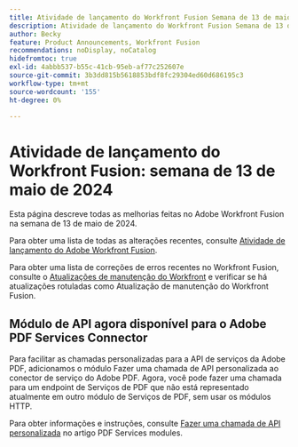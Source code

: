 ```yaml
---
title: Atividade de lançamento do Workfront Fusion Semana de 13 de maio de 2024
description: Atividade de lançamento do Workfront Fusion Semana de 13 de maio de 2024
author: Becky
feature: Product Announcements, Workfront Fusion
recommendations: noDisplay, noCatalog
hidefromtoc: true
exl-id: 4abbb537-b55c-41cb-95eb-af77c252607e
source-git-commit: 3b3dd815b5618853bdf8fc29304ed60d686195c3
workflow-type: tm+mt
source-wordcount: '155'
ht-degree: 0%

---
```


# Atividade de lançamento do Workfront Fusion: semana de 13 de maio de 2024

Esta página descreve todas as melhorias feitas no Adobe Workfront Fusion na semana de 13 de maio de 2024.

Para obter uma lista de todas as alterações recentes, consulte [Atividade de lançamento do Adobe Workfront Fusion](../../../product-announcements/product-releases/fusion-release-activity/fusion-release-activity.md).

Para obter uma lista de correções de erros recentes no Workfront Fusion, consulte o [Atualizações de manutenção do Workfront](https://experienceleague.adobe.com/docs/workfront-known-issues/releases/current-updates.html) e verificar se há atualizações rotuladas como Atualização de manutenção do Workfront Fusion.

## Módulo de API agora disponível para o Adobe PDF Services Connector

Para facilitar as chamadas personalizadas para a API de serviços da Adobe PDF, adicionamos o módulo Fazer uma chamada de API personalizada ao conector de serviço do Adobe PDF. Agora, você pode fazer uma chamada para um endpoint de Serviços de PDF que não está representado atualmente em outro módulo de Serviços de PDF, sem usar os módulos HTTP.

Para obter informações e instruções, consulte [Fazer uma chamada de API personalizada](/help/quicksilver/workfront-fusion/apps-and-their-modules/pdf-modules.md#make-a-custom-api-call) no artigo PDF Services modules.
